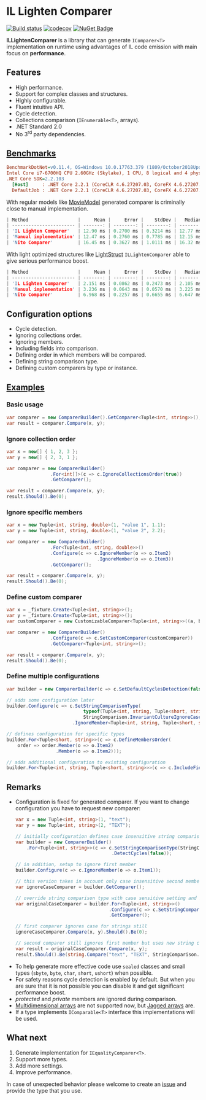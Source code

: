 # IL Lighten Comparer

[![Build status](https://ci.appveyor.com/api/projects/status/u9qs6c5v1qbvda2b/branch/master?svg=true)](https://ci.appveyor.com/project/sgaliamov/il-lighten-comparer/branch/master)
[![codecov](https://codecov.io/gh/sgaliamov/il-lighten-comparer/branch/develop/graph/badge.svg)](https://codecov.io/gh/sgaliamov/il-lighten-comparer/branch/develop)
[![NuGet Badge](https://buildstats.info/nuget/il-lighten-comparer)](https://www.nuget.org/packages/il-lighten-comparer)

**ILLightenComparer** is a library that can generate `IComparer<T>` implementation on runtime using advantages of IL code emission with main focus on **performance**.

## Features

* High performance.
* Support for complex classes and structures.
* Highly configurable.
* Fluent intuitive API.
* Cycle detection.
* Collections comparison (`IEnumerable<T>`, arrays).
* .NET Standard 2.0
* No 3<sup>rd</sup> party dependencies.

## [Benchmarks](src/ILLightenComparer.Benchmarks/Benchmark/ComparersBenchmark.cs)

``` ini
BenchmarkDotNet=v0.11.4, OS=Windows 10.0.17763.379 (1809/October2018Update/Redstone5)
Intel Core i7-6700HQ CPU 2.60GHz (Skylake), 1 CPU, 8 logical and 4 physical cores
.NET Core SDK=2.2.103
  [Host]     : .NET Core 2.2.1 (CoreCLR 4.6.27207.03, CoreFX 4.6.27207.03), 64bit RyuJIT
  DefaultJob : .NET Core 2.2.1 (CoreCLR 4.6.27207.03, CoreFX 4.6.27207.03), 64bit RyuJIT
```

With regular models like [MovieModel](src/ILLightenComparer.Benchmarks/Benchmark/MovieObject.cs) generated comparer is criminally close to manual implementation.

``` c
| Method                  |     Mean |     Error |    StdDev |   Median | Ratio | RatioSD |
| ----------------------- | -------: | --------: | --------: | -------: | ----: | ------: |
| 'IL Lighten Comparer'   | 12.90 ms | 0.2700 ms | 0.3214 ms | 12.77 ms |  1.00 |    0.00 |
| 'Manual implementation' | 12.47 ms | 0.2760 ms | 0.7785 ms | 12.15 ms |  1.00 |    0.09 |
| 'Nito Comparer'         | 16.45 ms | 0.3627 ms | 1.0111 ms | 16.32 ms |  1.33 |    0.07 |
```

With light optimized structures like [LightStruct](src/ILLightenComparer.Benchmarks/Benchmark/LightStruct.cs) `ILLightenComparer` able to give serious performance boost.

``` c
| Method                  |     Mean |     Error |    StdDev |   Median | Ratio | RatioSD |
| ----------------------- | -------: | --------: | --------: | -------: | ----: | ------: |
| 'IL Lighten Comparer'   | 2.151 ms | 0.0862 ms | 0.2473 ms | 2.105 ms |  1.00 |    0.00 |
| 'Manual implementation' | 3.236 ms | 0.0643 ms | 0.0570 ms | 3.225 ms |  1.40 |    0.16 |
| 'Nito Comparer'         | 6.968 ms | 0.2257 ms | 0.6655 ms | 6.647 ms |  3.28 |    0.43 |
```

## Configuration options

* Cycle detection.
* Ignoring collections order.
* Ignoring members.
* Including fields into comparison.
* Defining order in which members will be compared.
* Defining string comparison type.
* Defining custom comparers by type or instance.

## [Examples](src/ILLightenComparer.Tests/ExamplesTests.cs)

### Basic usage

``` csharp
var comparer = new ComparerBuilder().GetComparer<Tuple<int, string>>();
var result = comparer.Compare(x, y);
```

### Ignore collection order

``` csharp
var x = new[] { 1, 2, 3 };
var y = new[] { 2, 3, 1 };

var comparer = new ComparerBuilder()
                .For<int[]>(c => c.IgnoreCollectionsOrder(true))
                .GetComparer();

var result = comparer.Compare(x, y);
result.Should().Be(0);
```

### Ignore specific members

``` csharp
var x = new Tuple<int, string, double>(1, "value 1", 1.1);
var y = new Tuple<int, string, double>(1, "value 2", 2.2);

var comparer = new ComparerBuilder()
                .For<Tuple<int, string, double>>()
                .Configure(c => c.IgnoreMember(o => o.Item2)
                                 .IgnoreMember(o => o.Item3))
                .GetComparer();

var result = comparer.Compare(x, y);
result.Should().Be(0);
```

### Define custom comparer

``` csharp
var x = _fixture.Create<Tuple<int, string>>();
var y = _fixture.Create<Tuple<int, string>>();
var customComparer = new CustomizableComparer<Tuple<int, string>>((a, b) => 0); // makes all objects always equal

var comparer = new ComparerBuilder()
                .Configure(c => c.SetCustomComparer(customComparer))
                .GetComparer<Tuple<int, string>>();

var result = comparer.Compare(x, y);
result.Should().Be(0);
```

### Define multiple configurations

``` csharp
var builder = new ComparerBuilder(c => c.SetDefaultCyclesDetection(false)); // defines initial configuration

// adds some configuration later
builder.Configure(c => c.SetStringComparisonType(
                            typeof(Tuple<int, string, Tuple<short, string>>),
                            StringComparison.InvariantCultureIgnoreCase)
                        .IgnoreMember<Tuple<int, string, Tuple<short, string>>, int>(o => o.Item1));

// defines configuration for specific types
builder.For<Tuple<short, string>>(c => c.DefineMembersOrder(
    order => order.Member(o => o.Item2)
                  .Member(o => o.Item2)));

// adds additional configuration to existing configuration
builder.For<Tuple<int, string, Tuple<short, string>>>(c => c.IncludeFields(false));
```

## Remarks

* Configuration is fixed for generated comparer. If you want to change configuration you have to request new comparer:
  ``` csharp
  var x = new Tuple<int, string>(1, "text");
  var y = new Tuple<int, string>(2, "TEXT");

  // initially configuration defines case insensitive string comparison
  var builder = new ComparerBuilder()
      .For<Tuple<int, string>>(c => c.SetStringComparisonType(StringComparison.CurrentCultureIgnoreCase)
                                     .DetectCycles(false));

  // in addition, setup to ignore first member
  builder.Configure(c => c.IgnoreMember(o => o.Item1));

  // this version takes in account only case insensitive second member
  var ignoreCaseComparer = builder.GetComparer();

  // override string comparison type with case sensitive setting and build new comparer
  var originalCaseComparer = builder.For<Tuple<int, string>>()
                                    .Configure(c => c.SetStringComparisonType(StringComparison.Ordinal))
                                    .GetComparer();

  // first comparer ignores case for strings still
  ignoreCaseComparer.Compare(x, y).Should().Be(0);

  // second comparer still ignores first member but uses new string comparison type
  var result = originalCaseComparer.Compare(x, y);
  result.Should().Be(string.Compare("text", "TEXT", StringComparison.Ordinal));
  ```
* To help generate more effective code use `sealed` classes and small types (`sbyte`, `byte`, `char`, `short`, `ushort`) when possible.
* For safety reasons cycle detection is enabled by default. But when you are sure that it is not possible you can disable it and get significant performance boost.
* *protected* and *private* members are ignored during comparison.
* [Multidimensional arrays](https://docs.microsoft.com/en-us/dotnet/csharp/programming-guide/arrays/multidimensional-arrays) are not supported now, but [Jagged arrays](https://docs.microsoft.com/en-us/dotnet/csharp/programming-guide/arrays/jagged-arrays) are.
* If a type implements `IComparable<T>` interface this implementations will be used.

## What next

1. Generate implementation for `IEqualityComparer<T>`.
2. Support more types.
3. Add more settings.
4. Improve performance.

In case of unexpected behavior please welcome to create an [issue](/sgaliamov/il-lighten-comparer/issues/new) and provide the type that you use.
